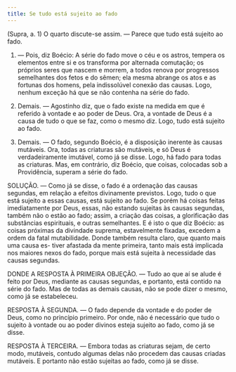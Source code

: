 ```yaml
---
title: Se tudo está sujeito ao fado
---
```


(Supra, a. 1)
  O quarto discute-se assim. — Parece que tudo está sujeito ao fado.  

1. — Pois, diz Boécio: A série do fado move o céu e os astros, tempera os elementos entre si e os transforma por alternada comutação; os próprios seres que nascem e morrem, a todos renova por progressos semelhantes dos fetos e do sêmen; ela mesma abrange os atos e as fortunas dos homens, pela indissolúvel conexão das causas. Logo, nenhum exceção há que se não contenha na série do fado.  

2. Demais. — Agostinho diz, que o fado existe na medida em que é referido à vontade e ao poder de Deus. Ora, a vontade de Deus é a causa de tudo o que se faz, como o mesmo diz. Logo, tudo está sujeito ao fado.  

3. Demais. — O fado, segundo Boécio, é a disposição inerente às causas mutáveis. Ora, todas as criaturas são mutáveis, e só Deus é verdadeiramente imutável, como já se disse. Logo, há fado para todas as criaturas.  Mas, em contrário, diz Boécio, que coisas, colocadas sob a Providência, superam a série do fado.  

SOLUÇÃO. — Como já se disse, o fado é a ordenação das causas segundas, em relação a efeitos divinamente previstos. Logo, tudo o que está sujeito a essas causas, está sujeito ao fado. Se porém há coisas feitas imediatamente por Deus, essas, não estando sujeitas às causas segundas, também não o estão ao fado; assim, a criação das coisas, a glorificação das substâncias espirituais, e outras semelhantes. E é isto o que diz Boécio: as coisas próximas da divindade suprema, estavelmente fixadas, excedem a ordem da fatal mutabilidade. Donde também resulta claro, que quanto mais uma causa es- tiver afastada da mente primeira, tanto mais está implicada nos maiores nexos do fado, porque mais está sujeita à necessidade das causas segundas.  

DONDE A RESPOSTA À PRIMEIRA OBJEÇÃO. — Tudo ao que aí se alude é feito por Deus, mediante as causas segundas, e portanto, está contido na série do fado. Mas de todas as demais causas, não se pode dizer o mesmo, como já se estabeleceu.  

RESPOSTA À SEGUNDA. — O fado depende da vontade e do poder de Deus, como no princípio primeiro. Por onde, não é necessário que tudo o sujeito à vontade ou ao poder divinos esteja sujeito ao fado, como já se disse.  

RESPOSTA À TERCEIRA. — Embora todas as criaturas sejam, de certo modo, mutáveis, contudo algumas delas não procedem das causas criadas mutáveis. E portanto não estão sujeitas ao fado, como já se disse.